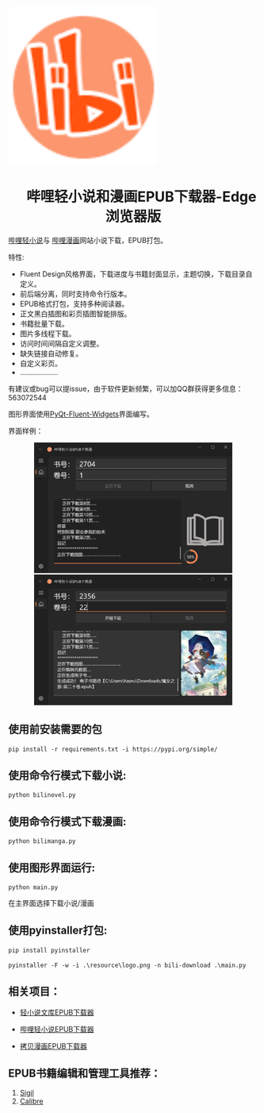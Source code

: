 
<div align="center">
  <img src="resource/logo.png" width="300" style="margin-right: 3000px;"/> 
</div>

<h1 align="center">
  &nbsp;&nbsp;&nbsp;&nbsp;&nbsp;哔哩轻小说和漫画EPUB下载器-Edge浏览器版
</h1>





[哔哩轻小说](https://www.linovelib.com)与
[哔哩漫画](https://www.bilimanga.net)网站小说下载，EPUB打包。

特性:

* Fluent Design风格界面，下载进度与书籍封面显示，主题切换，下载目录自定义。
* 前后端分离，同时支持命令行版本。
* EPUB格式打包，支持多种阅读器。
* 正文黑白插图和彩页插图智能排版。
* 书籍批量下载。
* 图片多线程下载。
* 访问时间间隔自定义调整。
* 缺失链接自动修复。
* 自定义彩页。
* ...................


有建议或bug可以提issue，由于软件更新频繁，可以加QQ群获得更多信息：563072544

图形界面使用[PyQt-Fluent-Widgets](https://pyqt-fluent-widgets.readthedocs.io/en/latest/index.html)界面编写。


界面样例：
<div align="center">
  <img src="resource/example1.png" width="400"/>
  <img src="resource/example2.png" width="400"/>
</div>

## 使用前安装需要的包
```
pip install -r requirements.txt -i https://pypi.org/simple/
```
## 使用命令行模式下载小说:
```
python bilinovel.py
```

## 使用命令行模式下载漫画:
```
python bilimanga.py
```

## 使用图形界面运行:
```
python main.py
```
在主界面选择下载小说/漫画

## 使用pyinstaller打包:
```
pip install pyinstaller
```
```
pyinstaller -F -w -i .\resource\logo.png -n bili-download .\main.py
```

## 相关项目：

* [轻小说文库EPUB下载器](https://github.com/ShqWW/lightnovel-download)

* [哔哩轻小说EPUB下载器](https://github.com/ShqWW/bilinovel-download)

* [拷贝漫画EPUB下载器](https://github.com/ShqWW/copymanga-download)


## EPUB书籍编辑和管理工具推荐：
1. [Sigil](https://sigil-ebook.com/) 
2. [Calibre](https://www.calibre-ebook.com/)

